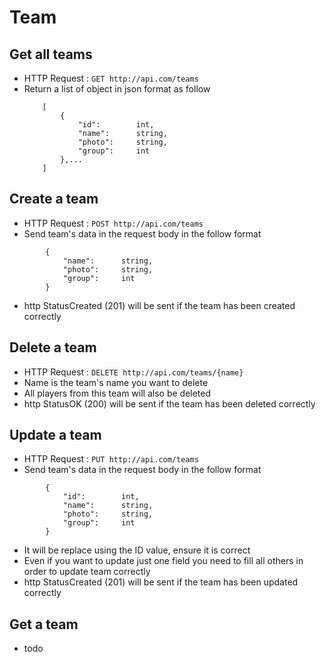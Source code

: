 # Team

## Get all teams
* HTTP Request : ```GET http://api.com/teams```
* Return a list of object in json format as follow
    ``` 
        [
            {
                "id":        int,    
                "name":      string, 
                "photo":     string,
                "group":     int    
            },...
        ]
    ```

## Create a team
* HTTP Request : ```POST http://api.com/teams```
* Send team's data in the request body in the follow format 
``` 
        {  
            "name":      string,
            "photo":     string, 
            "group":     int
        }
```
* http StatusCreated (201) will be sent if the team has been created correctly

## Delete a team
* HTTP Request : ```DELETE http://api.com/teams/{name}```
* Name is the team's name you want to delete
* All players from this team will also be deleted
* http StatusOK (200) will be sent if the team has been deleted correctly

## Update a team
* HTTP Request : ```PUT http://api.com/teams```
* Send team's data in the request body in the follow format
``` 
        {  
            "id":        int,
            "name":      string,
            "photo":     string, 
            "group":     int
        }
```
* It will be replace using the ID value, ensure it is correct
* Even if you want to update just one field you need to fill all others in order to update team correctly
* http StatusCreated (201) will be sent if the team has been updated correctly

## Get a team
* todo
